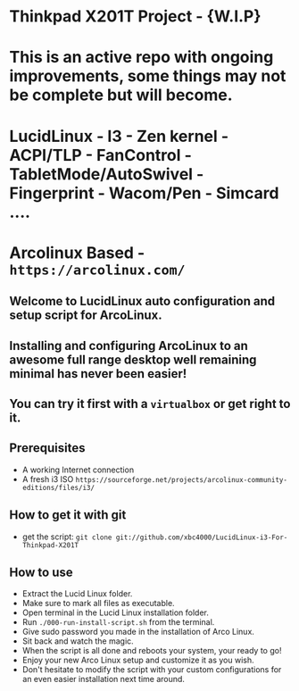# Thinkpad X201T Project - {W.I.P}
# This is an active repo with ongoing improvements, some things may not be complete but will become.
# LucidLinux - I3 - Zen kernel - ACPI/TLP - FanControl - TabletMode/AutoSwivel - Fingerprint - Wacom/Pen - Simcard ....
# Arcolinux Based - `https://arcolinux.com/`

## Welcome to LucidLinux auto configuration and setup script for ArcoLinux.
## Installing and configuring ArcoLinux to an awesome full range desktop well remaining minimal has never been easier!
## You can try it first with a `virtualbox` or get right to it.

## Prerequisites

- A working Internet connection
- A fresh i3 ISO `https://sourceforge.net/projects/arcolinux-community-editions/files/i3/`

## How to get it with git
- get the script: `git clone git://github.com/xbc4000/LucidLinux-i3-For-Thinkpad-X201T`

## How to use
- Extract the Lucid Linux folder.
- Make sure to mark all files as executable.
- Open terminal in the Lucid Linux installation folder.
- Run `./000-run-install-script.sh` from the terminal.
- Give sudo password you made in the installation of Arco Linux.
- Sit back and watch the magic.
- When the script is all done and reboots your system, your ready to go!
- Enjoy your new Arco Linux setup and customize it as you wish.
- Don't hesitate to modify the script with your custom configurations for an even easier installation next time around.

